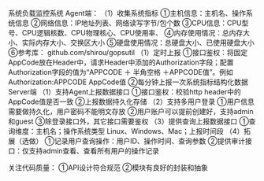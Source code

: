 系统负载监控系统
Agent端：
（1）收集系统指标
①主机信息：主机名、操作系统信息
②网络信息：IP地址列表、网络读写字节/包个数
③CPU信息：CPU型号、CPU逻辑核数、CPU物理核心、CPU使用率、
④内存使用情况：总内存大小、实际内存大小、交换区大小
⑤硬盘使用情况：总硬盘大小、已使用硬盘大小
⑥参考库： github.com/shirou/gopsutil
（1）定时上报
①接口鉴权：将固定AppCode放在Header中，请求Header中添加的Authorization字段；配置Authorization字段的值为“APPCODE ＋ 半角空格 ＋APPCODE值”。例如 Authorization:APPCODE AppCode值
②每分钟上报一次系统指标结构化数据
Server端
（1）支持Agent上报数据接口
①接口鉴权：校验http header中的AppCode值是否一致
②上报数据持久化存储
（2）支持多用户登录
①用户信息需要做持久化，用户密码不能明文存放
②用户账户可以提前创建好，支持admin和guest
③除登录接口外，其它接口需要鉴权
（3）提供查询上报数据接口
①查询维度：主机名；操作系统类型 Linux、Windows、Mac；上报时间段
（4）拓展（选做）
①记录用户查询操作：用户ID、操作时间、查询参数
②提供审计接口：仅支持admin查看、查看所有用户的操作记录

关注代码质量：
①API设计符合规范
②模块有良好的封装和抽象